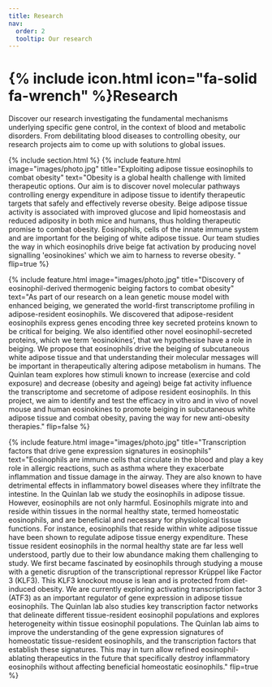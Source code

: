 ```yaml
---
title: Research
nav:
  order: 2
  tooltip: Our research
---
```


# {% include icon.html icon="fa-solid fa-wrench" %}Research

Discover our research investigating the fundamental mechanisms underlying specific gene control, in the context of blood and metabolic disorders. From debilitating blood diseases to controlling obesity, our research projects aim to come up with solutions to global issues.


{% include section.html %}
{%
  include feature.html
  image="images/photo.jpg"
  title="Exploiting adipose tissue eosinophils to combat obesity"
  text="Obesity is a global health challenge with limited therapeutic options. Our aim is to discover novel molecular pathways controlling energy expenditure in adipose tissue to identify therapeutic targets that safely and effectively reverse obesity. Beige adipose tissue activity is associated with improved glucose and lipid homeostasis and reduced adiposity in both mice and humans, thus holding therapeutic promise to combat obesity. Eosinophils, cells of the innate immune system and are important for the beiging of white adipose tissue. Our team studies the way in which eosinophils drive beige fat activation by producing novel signalling 'eosinokines' which we aim to harness to reverse obesity. "
  flip=true
%}

{%
  include feature.html
  image="images/photo.jpg"
  title="Discovery of eosinophil-derived thermogenic beiging factors to combat obesity"
  text="As part of our research on a lean genetic mouse model with enhanced beiging, we generated the world-first transcriptome profiling in adipose-resident eosinophils. We discovered that adipose-resident eosinophils express genes encoding three key secreted proteins known to be critical for beiging.  We also identified other novel eosinophil-secreted proteins, which we term ‘eosinokines’, that we hypothesise have a role in beiging. We propose that eosinophils drive the beiging of subcutaneous white adipose tissue and that understanding their molecular messages will be important in therapeutically altering adipose metabolism in humans. The Quinlan team explores how stimuli known to increase (exercise and cold exposure) and decrease (obesity and ageing) beige fat activity influence the transcriptome and secretome of adipose resident eosinophils. In this project, we aim to identify and test the efficacy in vitro and in vivo of novel mouse and human eosinokines to promote beiging in subcutaneous white adipose tissue and combat obesity, paving the way for new anti-obesity therapies."
  flip=false
%}

{%
  include feature.html
  image="images/photo.jpg"
  title="Transcription factors that drive gene expression signatures in eosinophils"
  text="Eosinophils are immune cells that circulate in the blood and play a key role in allergic reactions, such as asthma where they exacerbate inflammation and tissue damage in the airway.  They are also known to have detrimental effects in inflammatory bowel diseases where they infiltrate the intestine. In the Quinlan lab we study the eosinophils in adipose tissue. However, eosinophils are not only harmful. Eosinophils migrate into and reside within tissues in the normal healthy state, termed homeostatic eosinophils, and are beneficial and necessary for physiological tissue functions. For instance, eosinophils that reside within white adipose tissue have been shown to regulate adipose tissue energy expenditure. These tissue resident eosinophils in the normal healthy state are far less well understood, partly due to their low abundance making them challenging to study. We first became fascinated by eosinophils through studying a mouse with a genetic disruption of the transcriptional repressor Krüppel like Factor 3 (KLF3). This KLF3 knockout mouse is lean and is protected from diet-induced obesity. We are currently exploring activating transcription factor 3 (ATF3) as an important regulator of gene expression in adipose tissue eosinophils. The Quinlan lab also studies key transcription factor networks that delineate different tissue-resident eosinophil populations and explores heterogeneity within tissue eosinophil populations. The Quinlan lab aims to improve the understanding of the gene expression signatures of homeostatic tissue-resident eosinophils, and the transcription factors that establish these signatures. This may in turn allow refined eosinophil-ablating therapeutics in the future that specifically destroy inflammatory eosinophils without affecting beneficial homeostatic eosinophils."
  flip=true
%}

